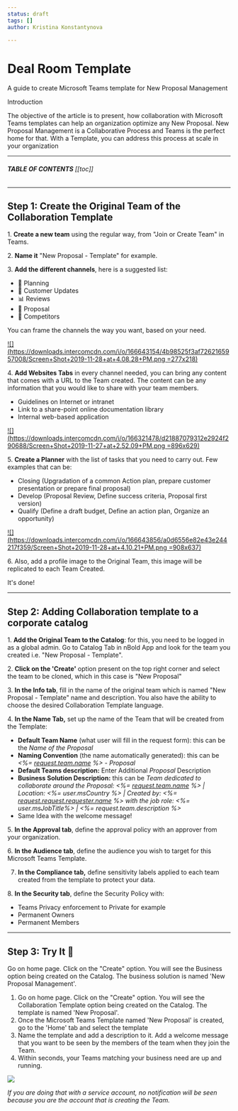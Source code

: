 ```yaml
---
status: draft
tags: []
author: Kristina Konstantynova

---
```

# **Deal Room Template**

A guide to create Microsoft Teams template for New Proposal Management

  
Introduction

The objective of the article is to present, how collaboration with Microsoft Teams templates can help an organization optimize any New Proposal. New Proposal Management is a Collaborative Process and Teams is the perfect home for that. With a Template, you can address this process at scale in your organization

***

###### **TABLE OF CONTENTS** \[\[toc\]\]

***

## Step 1: Create the Original Team of the Collaboration Template

1\. **Create a new team** using the regular way, from "Join or Create Team" in Teams.

2\. **Name it** "New Proposal - Template" for example.

3\. **Add the different channels**, here is a suggested list:

* 📅 Planning
* 💬 Customer Updates
* 📊 Reviews
* 📝 Proposal
* 🔭 Competitors

You can frame the channels the way you want, based on your need.

[![](https://downloads.intercomcdn.com/i/o/166643154/4b98525f3af7262165957008/Screen+Shot+2019-11-28+at+4.08.28+PM.png =277x218)](https://downloads.intercomcdn.com/i/o/166643154/4b98525f3af7262165957008/Screen+Shot+2019-11-28+at+4.08.28+PM.png)

4\. **Add Websites Tabs** in every channel needed, you can bring any content that comes with a URL to the Team created. The content can be any information that you would like to share with your team members.

* Guidelines on Internet or intranet
* Link to a share-point online documentation library
* Internal web-based application

[![](https://downloads.intercomcdn.com/i/o/166321478/d21887079312e2924f290688/Screen+Shot+2019-11-27+at+2.52.09+PM.png =896x629)](https://downloads.intercomcdn.com/i/o/166321478/d21887079312e2924f290688/Screen+Shot+2019-11-27+at+2.52.09+PM.png)

5\. **Create a Planner** with the list of tasks that you need to carry out. Few examples that can be:

* Closing (Upgradation of a common Action plan, prepare customer presentation or prepare final proposal)
* Develop (Proposal Review, Define success criteria, Proposal first version)
* Qualify (Define a draft budget, Define an action plan, Organize an opportunity)

[![](https://downloads.intercomcdn.com/i/o/166643856/a0d6556e82e43e244217f359/Screen+Shot+2019-11-28+at+4.10.21+PM.png =908x637)](https://downloads.intercomcdn.com/i/o/166643856/a0d6556e82e43e244217f359/Screen+Shot+2019-11-28+at+4.10.21+PM.png)

6\. Also, add a profile image to the Original Team, this image will be replicated to each Team Created.

It's done!

***

## Step 2: Adding Collaboration template to a corporate catalog

1\. **Add the Original Team to the Catalog**: for this, you need to be logged in as a global admin. Go to Catalog Tab in nBold App and look for the team you created i.e. "New Proposal - Template".

2\. **Click on the 'Create'** option present on the top right corner and select the team to be cloned, which in this case is "New Proposal"

3\. **In the Info tab**, fill in the name of the original team which is named "New Proposal - Template" name and description. You also have the ability to choose the desired Collaboration Template language.

4\. **In the Name Tab,** set up the name of the Team that will be created from the Template:

* **Default Team Name** (what user will fill in the request form): this can be the _Name of the Proposal_
* **Naming Convention** (the name automatically generated): this can be _<%=_ [_request.team.name_](http://request.team.name/) _%> - Proposal_
* **Default Teams description:** Enter Additional _Proposal_ Description
* **Business Solution Description:** this can be _Team dedicated to collaborate around the Proposal: <%=_ [_request.team.name_](http://request.team.name/) _%> | Location: <%= user.msCountry %> | Created by: <%=_ [_request.request.requester.name_](http://request.request.requester.name/) _%> with the job role: <%= user.msJobTitle%> | <%= request.team.description %>_
* Same Idea with the welcome message!

5\. **In the Approval tab**, define the approval policy with an approver from your organization.

6\. **In the Audience tab**, define the audience you wish to target for this Microsoft Teams Template.

7. **In the Compliance tab,** define sensitivity labels applied to each team created from the template to protect your data.

8\. **In the Security tab**, define the Security Policy with:

* Teams Privacy enforcement to Private for example
* Permanent Owners
* Permanent Members

***

## Step 3: Try It 🚀

Go on home page. Click on the "Create" option. You will see the Business option being created on the Catalog. The business solution is named 'New Proposal Management'.

1. Go on home page. Click on the "Create" option. You will see the Collaboration Template option being created on the Catalog. The template is named 'New Proposal'.
2. Once the Microsoft Teams Template named 'New Proposal' is created, go to the 'Home' tab and select the template
3. Name the template and add a description to it. Add a welcome message that you want to be seen by the members of the team when they join the Team.
4. Within seconds, your Teams matching your business need are up and running.

![](/uploads/screenshot-2022-02-11-at-01-58-19.png)

_If you are doing that with a service account, no notification will be seen because you are the account that is creating the Team._